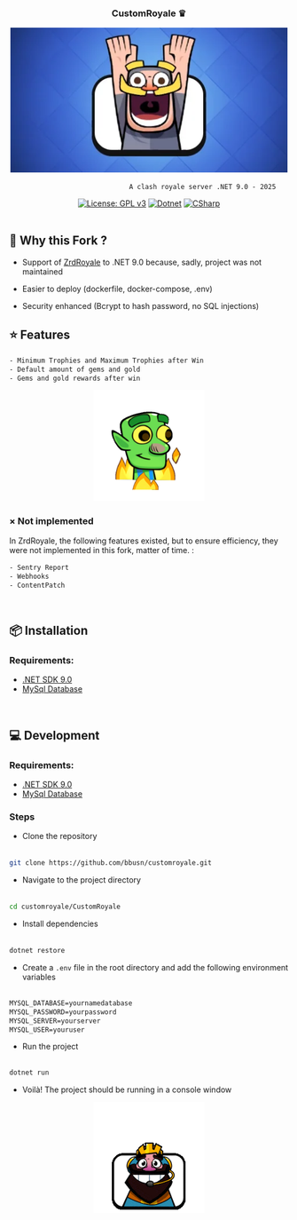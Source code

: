 <div align="center">
  
  ### **CustomRoyale ♛**
</div>

<div align="center">
  <img src="https://github.com/bbusn/customroyale/blob/main/readme/enlighted_knight.webp" width="500" />

<div align="center" width="500">

```
                            A clash royale server .NET 9.0 - 2025 
```
</div>

[![License: GPL v3](https://img.shields.io/badge/License-GPLv3-blue.svg)](https://www.gnu.org/licenses/gpl-3.0)   [![Dotnet](https://img.shields.io/badge/dotnet-%237a49c2.svg?logo=dotnet&logoColor=white)](https://learn.microsoft.com/fr-fr/dotnet/csharp/tour-of-csharp/)   [![CSharp](https://img.shields.io/badge/C%20-Sharp-%2338B2AC.svg?logo=csharp&logoColor=white)](https://dotnet.microsoft.com/en-us/)
<br><br>

</div>


## 📍 Why this Fork ?

  - Support of [ZrdRoyale](https://github.com/Zordon1337/ZrdRoyale/) to .NET 9.0 because, sadly, project was not maintained

  - Easier to deploy (dockerfile, docker-compose, .env)

  - Security enhanced (Bcrypt to hash password, no SQL injections)


## ⭐ Features

``` 
- Minimum Trophies and Maximum Trophies after Win
- Default amount of gems and gold
- Gems and gold rewards after win
```

<div align="center">
  <img src="https://github.com/bbusn/customroyale/blob/main/readme/burning_gobelin.gif" width="200" />
</div>

### × Not implemented

In ZrdRoyale, the following features existed, but to ensure efficiency, they were not implemented in this fork, matter of time. :

``` 
- Sentry Report
- Webhooks
- ContentPatch
```

<br>

## 📦 Installation

### Requirements:
  - [.NET SDK 9.0](https://dotnet.microsoft.com/en-us/download/dotnet/9.0)
  - [MySql Database](https://www.mysql.com/)


<br>

## 💻 Development 

### Requirements:
  - [.NET SDK 9.0](https://dotnet.microsoft.com/en-us/download/dotnet/9.0)
  - [MySql Database](https://www.mysql.com/)

### Steps

  - Clone the repository

```bash

git clone https://github.com/bbusn/customroyale.git

```
  - Navigate to the project directory

```bash

cd customroyale/CustomRoyale

```

  - Install dependencies

```bash

dotnet restore

```

  - Create a `.env` file in the root directory and add the following environment variables

```env

MYSQL_DATABASE=yournamedatabase
MYSQL_PASSWORD=yourpassword
MYSQL_SERVER=yourserver
MYSQL_USER=youruser

```

  - Run the project

```bash

dotnet run

```
  
  - Voilà! The project should be running in a console window

<div align="center">
  <img src="https://github.com/bbusn/customroyale/blob/main/readme/celebrating_king.gif" width="200">
</div>

<br><br>